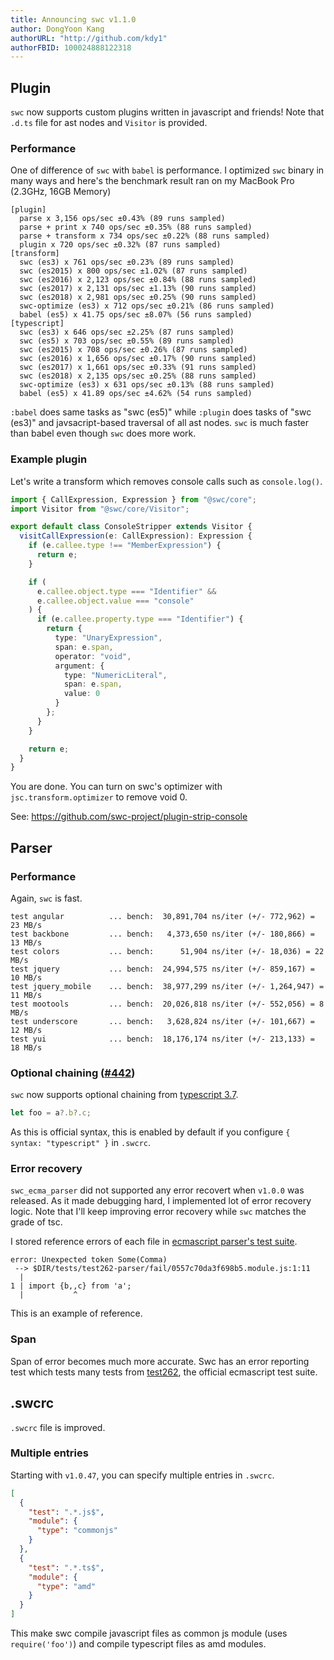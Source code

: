 ```yaml
---
title: Announcing swc v1.1.0
author: DongYoon Kang
authorURL: "http://github.com/kdy1"
authorFBID: 100024888122318
---
```


## Plugin

`swc` now supports custom plugins written in javascript and friends! Note that `.d.ts` file for ast nodes and `Visitor` is provided.

### Performance

One of difference of `swc` with `babel` is performance. I optimized `swc` binary in many ways and here's the benchmark result ran on my MacBook Pro (2.3GHz, 16GB Memory)

```
[plugin]
  parse x 3,156 ops/sec ±0.43% (89 runs sampled)
  parse + print x 740 ops/sec ±0.35% (88 runs sampled)
  parse + transform x 734 ops/sec ±0.22% (88 runs sampled)
  plugin x 720 ops/sec ±0.32% (87 runs sampled)
[transform]
  swc (es3) x 761 ops/sec ±0.23% (89 runs sampled)
  swc (es2015) x 800 ops/sec ±1.02% (87 runs sampled)
  swc (es2016) x 2,123 ops/sec ±0.84% (88 runs sampled)
  swc (es2017) x 2,131 ops/sec ±1.13% (90 runs sampled)
  swc (es2018) x 2,981 ops/sec ±0.25% (90 runs sampled)
  swc-optimize (es3) x 712 ops/sec ±0.21% (86 runs sampled)
  babel (es5) x 41.75 ops/sec ±8.07% (56 runs sampled)
[typescript]
  swc (es3) x 646 ops/sec ±2.25% (87 runs sampled)
  swc (es5) x 703 ops/sec ±0.55% (89 runs sampled)
  swc (es2015) x 708 ops/sec ±0.26% (87 runs sampled)
  swc (es2016) x 1,656 ops/sec ±0.17% (90 runs sampled)
  swc (es2017) x 1,661 ops/sec ±0.33% (91 runs sampled)
  swc (es2018) x 2,135 ops/sec ±0.25% (88 runs sampled)
  swc-optimize (es3) x 631 ops/sec ±0.13% (88 runs sampled)
  babel (es5) x 41.89 ops/sec ±4.62% (54 runs sampled)
```

`:babel` does same tasks as "swc (es5)" while `:plugin` does tasks of "swc (es3)" and javsacript-based traversal of all ast nodes. `swc` is much faster than babel even though `swc` does more work.

### Example plugin

Let's write a transform which removes console calls such as `console.log()`.

```ts
import { CallExpression, Expression } from "@swc/core";
import Visitor from "@swc/core/Visitor";

export default class ConsoleStripper extends Visitor {
  visitCallExpression(e: CallExpression): Expression {
    if (e.callee.type !== "MemberExpression") {
      return e;
    }

    if (
      e.callee.object.type === "Identifier" &&
      e.callee.object.value === "console"
    ) {
      if (e.callee.property.type === "Identifier") {
        return {
          type: "UnaryExpression",
          span: e.span,
          operator: "void",
          argument: {
            type: "NumericLiteral",
            span: e.span,
            value: 0
          }
        };
      }
    }

    return e;
  }
}
```

You are done. You can turn on swc's optimizer with `jsc.transform.optimizer` to remove void 0.

See: https://github.com/swc-project/plugin-strip-console

## Parser

### Performance

Again, `swc` is fast.

```
test angular          ... bench:  30,891,704 ns/iter (+/- 772,962) = 23 MB/s
test backbone         ... bench:   4,373,650 ns/iter (+/- 180,866) = 13 MB/s
test colors           ... bench:      51,904 ns/iter (+/- 18,036) = 22 MB/s
test jquery           ... bench:  24,994,575 ns/iter (+/- 859,167) = 10 MB/s
test jquery_mobile    ... bench:  38,977,299 ns/iter (+/- 1,264,947) = 11 MB/s
test mootools         ... bench:  20,026,818 ns/iter (+/- 552,056) = 8 MB/s
test underscore       ... bench:   3,628,824 ns/iter (+/- 101,667) = 12 MB/s
test yui              ... bench:  18,176,174 ns/iter (+/- 213,133) = 18 MB/s
```

### Optional chaining ([#442](https://github.com/swc-project/swc/issues/442))

`swc` now supports optional chaining from [typescript 3.7](https://www.typescriptlang.org/docs/handbook/release-notes/typescript-3-7.html).

```ts
let foo = a?.b?.c;
```

As this is official syntax, this is enabled by default if you configure `{ syntax: "typescript" }` in `.swcrc`.

### Error recovery

`swc_ecma_parser` did not supported any error recovert when `v1.0.0` was released. As it made debugging hard, I implemented lot of error recovery logic. Note that I'll keep improving error recovery while `swc` matches the grade of tsc.

I stored reference errors of each file in [ecmascript parser's test suite](https://github.com/swc-project/swc/tree/master/ecmascript/parser/tests/test262-error-references/fail).

```
error: Unexpected token Some(Comma)
 --> $DIR/tests/test262-parser/fail/0557c70da3f698b5.module.js:1:11
  |
1 | import {b,,c} from 'a';
  |           ^

```

This is an example of reference.

### Span

Span of error becomes much more accurate. Swc has an error reporting test which tests many tests from [test262][], the official ecmascript test suite.

## .swcrc

`.swcrc` file is improved.

### Multiple entries

Starting with `v1.0.47`, you can specify multiple entries in `.swcrc`.

```json
[
  {
    "test": ".*.js$",
    "module": {
      "type": "commonjs"
    }
  },
  {
    "test": ".*.ts$",
    "module": {
      "type": "amd"
    }
  }
]
```

This make swc compile javascript files as common js module (uses `require('foo')`) and compile typescript files as amd modules.

[test262]: https://github.com/tc39/test262
